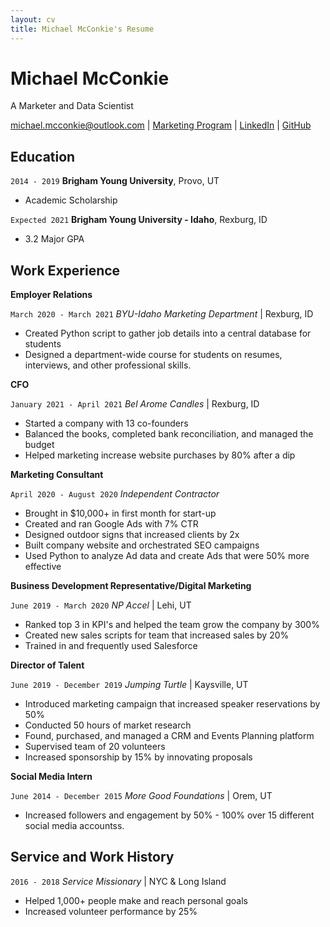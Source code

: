 ```yaml
---
layout: cv
title: Michael McConkie's Resume
---
```

# Michael McConkie
A Marketer and Data Scientist

<div id="webaddress">
<a href="mailto:michael.mcconkie@outlook.com">michael.mcconkie@outlook.com</a>
| <a href="hhttps://www.byui.edu/business-management/department-of-marketing">Marketing Program</a>
| <a href="https://www.linkedin.com/in/michaelmcconkie/">LinkedIn</a>
| <a href="https://mcc0nkie.github.io/McConkie_Resume/">GitHub</a>
</div>

<!-- https://www.monique.tech/the-art-of-markdown -->

## Education

`2014 - 2019`
__Brigham Young University__, Provo, UT

- Academic Scholarship

`Expected 2021`
__Brigham Young University - Idaho__, Rexburg, ID

- 3.2 Major GPA

## Work Experience

**Employer Relations**

`March 2020 - March 2021`
*BYU-Idaho Marketing Department* | Rexburg, ID

- Created Python script to gather job details into a central database for students
- Designed a department-wide course for students on resumes, interviews, and other professional skills.

**CFO**

`January 2021 - April 2021`
_Bel Arome Candles_ | Rexburg, ID

- Started a company with 13 co-founders
- Balanced the books, completed bank reconciliation, and managed the budget
- Helped marketing increase website purchases by 80% after a dip


**Marketing Consultant**

`April 2020 - August 2020`
_Independent Contractor_

- Brought in $10,000+ in first month for start-up
- Created and ran Google Ads with 7% CTR
- Designed outdoor signs that increased clients by 2x
- Built company website and orchestrated SEO campaigns
- Used Python to analyze Ad data and create Ads that were 50% more effective

**Business Development Representative/Digital Marketing**

`June 2019 - March 2020`
_NP Accel_ | Lehi, UT

- Ranked top 3 in KPI's and helped the team grow the company by 300%
- Created new sales scripts for team  that increased sales by 20%
- Trained in and frequently used Salesforce

**Director of Talent**

`June 2019 - December 2019`
_Jumping Turtle_ | Kaysville, UT

- Introduced marketing campaign that increased speaker reservations by 50%
- Conducted 50 hours of market research 
- Found, purchased, and managed a CRM and Events Planning platform
- Supervised team of 20 volunteers
- Increased sponsorship by 15% by innovating proposals

**Social Media Intern**

`June 2014 - December 2015`
_More Good Foundations_ | Orem, UT

- Increased followers and engagement by 50% - 100% over 15 different social media accountss.


## Service and Work History

`2016 - 2018`
_Service Missionary_ | NYC & Long Island
- Helped 1,000+ people make and reach personal goals
- Increased volunteer performance by 25%



<!-- ### Footer

Last updated: May 2013 -->



